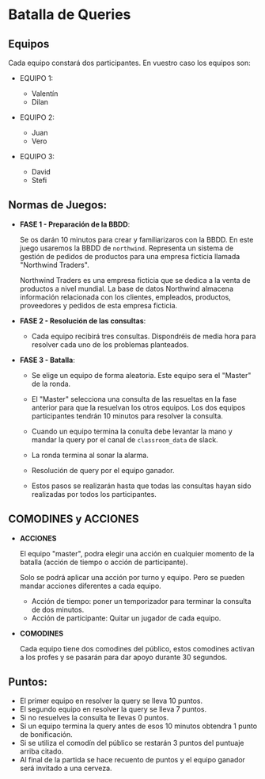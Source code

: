 # Batalla de Queries


## Equipos

Cada equipo constará dos participantes. En vuestro caso los equipos son: 

- EQUIPO 1:
    - Valentín
    - Dilan

- EQUIPO 2:
    - Juan
    - Vero

- EQUIPO 3:
    - David
    - Stefi



## Normas de Juegos: 

- **FASE 1 - Preparación de la BBDD**:

    Se os darán 10 minutos para crear y familiarizaros con la BBDD. En este juego usaremos la BBDD de `northwind`. Representa un sistema de gestión de pedidos de productos para una empresa ficticia llamada "Northwind Traders".

    Northwind Traders es una empresa ficticia que se dedica a la venta de productos a nivel mundial. La base de datos Northwind almacena información relacionada con los clientes, empleados, productos, proveedores y pedidos de esta empresa ficticia.

- **FASE 2 - Resolución de las consultas**:

    - Cada equipo recibirá tres consultas. Dispondréis de media hora para resolver cada uno de los problemas planteados. 


- **FASE 3 - Batalla**: 

    - Se elige un equipo de forma aleatoria. Este equipo sera el "Master" de la ronda.
    - El "Master" selecciona una consulta de las resueltas en la fase anterior para que la resuelvan los otros equipos. Los dos equipos participantes tendrán 10 minutos para resolver la consulta. 

    - Cuando un equipo termina la conulta debe levantar la mano y mandar la query por el canal de `classroom_data` de slack. 

    - La ronda termina al sonar la alarma.

    - Resolución de query por el equipo ganador. 

    - Estos pasos se realizarán hasta que todas las consultas hayan sido realizadas por todos los participantes. 

## COMODINES y ACCIONES

- **ACCIONES**

    El equipo "master", podra elegir una acción en cualquier momento de la batalla (acción de tiempo o acción de participante). 
    
    Solo se podrá aplicar una acción por turno y equipo. Pero se pueden mandar acciones diferentes a cada equipo. 

    - Acción de tiempo: poner un temporizador para terminar la consulta de dos minutos.  
    - Acción de participante: Quitar un jugador de cada equipo.

- **COMODINES**

    Cada equipo tiene dos comodines del público, estos comodines activan a los profes y se pasarán para dar apoyo durante 30 segundos. 

## Puntos: 

- El primer equipo en resolver la query se lleva 10 puntos. 
- El segundo equipo en resolver la query se lleva 7 puntos.
- Si no resuelves la consulta te llevas 0 puntos. 
- Si un equipo termina la query antes de esos 10 minutos obtendra 1 punto de bonificación.
- Si se utiliza el comodín del público se restarán 3 puntos del puntuaje arriba citado. 
- Al final de la partida se hace recuento de puntos y el equipo ganador será invitado a una cerveza. 